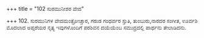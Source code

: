 +++
title = "102 ಸುರಮುನೀಶರ ವೇದ"

+++
102. ಸುರಮುನಿಗಳ ವೇದಮಂತ್ರೋಚ್ಚಾರ, ಗರುಡ ಗಂಧರ್ವರ ಸ್ತುತಿ, ತುಂಬುರು,ನಾರದರ ಸಂಗೀತ, ಊರ್ವಶಿ ಮೊದಲಾದ ಅಪ್ಸರೆಯರ ನೃತ್ಯ ಇವುಗಳೊಂದಿಗೆ ಪರಶಿವನ ದಯೆಯೆಂಬ ಸಮುದ್ರದಲ್ಲಿ ಪಾರ್ಥನು ತೇಲಾಡಿದನು.